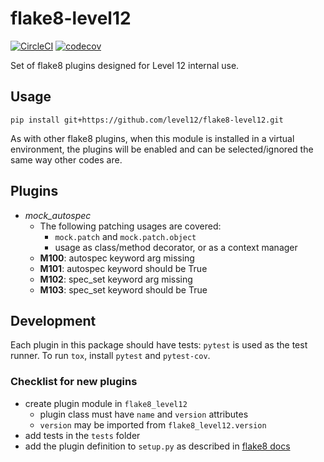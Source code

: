 # flake8-level12 #

[![CircleCI](https://circleci.com/gh/level12/flake8-level12.svg?style=svg&circle-token=0603b577ca2816d66fffa0379e4bf15ab05a2310)](https://circleci.com/gh/level12/flake8-level12)
[![codecov](https://codecov.io/gh/level12/flake8-level12/branch/master/graph/badge.svg?token=dPEpA2ns8p)](https://codecov.io/gh/level12/flake8-level12)

Set of flake8 plugins designed for Level 12 internal use.

## Usage ##

`pip install git+https://github.com/level12/flake8-level12.git`

As with other flake8 plugins, when this module is installed in a virtual environment, the plugins
will be enabled and can be selected/ignored the same way other codes are.

## Plugins ##

- _mock_autospec_
  - The following patching usages are covered:
    - `mock.patch` and `mock.patch.object`
    - usage as class/method decorator, or as a context manager
  - __M100__: autospec keyword arg missing
  - __M101__: autospec keyword should be True
  - __M102__: spec_set keyword arg missing
  - __M103__: spec_set keyword should be True

## Development ##

Each plugin in this package should have tests: `pytest` is used as the test runner. To run `tox`,
install `pytest` and `pytest-cov`.

### Checklist for new plugins ###

- create plugin module in `flake8_level12`
  - plugin class must have `name` and `version` attributes
  - `version` may be imported from `flake8_level12.version`
- add tests in the `tests` folder
- add the plugin definition to `setup.py` as described in [flake8 docs](http://flake8.pycqa.org/en/latest/plugin-development/registering-plugins.html)
